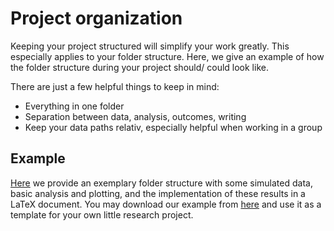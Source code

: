 # Project organization

Keeping your project structured will simplify your work greatly. This especially applies to your folder structure.
Here, we give an example of how the folder structure during your project should/ could look like.

There are just a few helpful things to keep in mind: 

* Everything in one folder
* Separation between data, analysis, outcomes, writing
* Keep your data paths relativ, especially helpful when working in a group

## Example
[Here](https://github.com/florianhartig/ResearchSkills/tree/master/Labs/ProjectOrganization/ExampleProject) we provide an exemplary folder structure with some simulated data, basic analysis and plotting, and the implementation of these results in a LaTeX document.
You may download our example from [here](https://github.com/florianhartig/ResearchSkills/raw/master/Labs/ProjectOrganization/ExampleProject.zip) and use it as a template for your own little research project.

 
